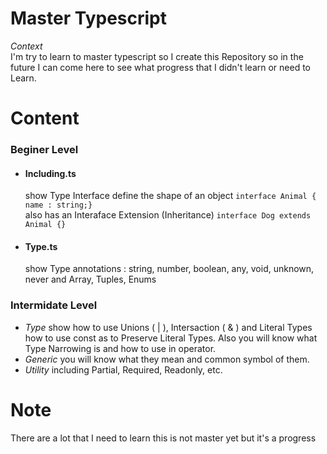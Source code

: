  # **Master Typescript**
 *Context*  
 I'm try to learn to master typescript so I create this Repository so in the future I can come here to see what progress that I didn't learn or need to Learn.  
 # Content  
 ### Beginer Level
* #### Including.ts <br/>
  show Type Interface define the shape of an object ```interface Animal { name : string;} ```  
   also has an Interaface Extension (Inheritance) ```interface Dog extends Animal {} ```
* #### Type.ts <br/>
  show Type annotations : string, number, boolean, any, void, unknown, never and Array, Tuples, Enums

### Intermidate Level
* *Type* show how to use Unions ( | ), Intersaction ( & ) and Literal Types how to use const as to Preserve Literal Types. Also you will know what Type Narrowing is and how to use in operator.
* *Generic* you will know what they mean and common symbol of them.
* *Utility* including Partial, Required, Readonly, etc.  

# Note  
There are a lot that I need to learn this is not master yet but it's a progress

